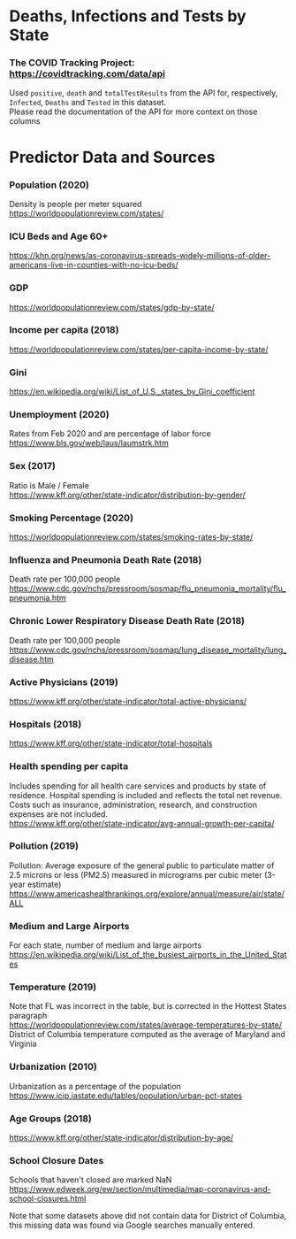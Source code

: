 # Deaths, Infections and Tests by State  
### The COVID Tracking Project: https://covidtracking.com/data/api
Used ```positive```, ```death``` and ```totalTestResults``` from the API for, respectively, ```Infected```, ```Deaths``` and ```Tested``` in this dataset.  
Please read the documentation of the API for more context on those columns
# Predictor Data and Sources
### Population (2020)
Density is people per meter squared
https://worldpopulationreview.com/states/

### ICU Beds and Age 60+
https://khn.org/news/as-coronavirus-spreads-widely-millions-of-older-americans-live-in-counties-with-no-icu-beds/

### GDP
https://worldpopulationreview.com/states/gdp-by-state/

### Income per capita (2018)
https://worldpopulationreview.com/states/per-capita-income-by-state/

### Gini
https://en.wikipedia.org/wiki/List_of_U.S._states_by_Gini_coefficient

### Unemployment (2020)
Rates from Feb 2020 and are percentage of labor force  
https://www.bls.gov/web/laus/laumstrk.htm

### Sex (2017) 
Ratio is Male / Female  
https://www.kff.org/other/state-indicator/distribution-by-gender/

### Smoking Percentage (2020)
https://worldpopulationreview.com/states/smoking-rates-by-state/

### Influenza and Pneumonia Death Rate (2018)
Death rate per 100,000 people    
https://www.cdc.gov/nchs/pressroom/sosmap/flu_pneumonia_mortality/flu_pneumonia.htm

### Chronic Lower Respiratory Disease Death Rate (2018)
Death rate per 100,000 people  
https://www.cdc.gov/nchs/pressroom/sosmap/lung_disease_mortality/lung_disease.htm

### Active Physicians (2019)
https://www.kff.org/other/state-indicator/total-active-physicians/

### Hospitals (2018)
https://www.kff.org/other/state-indicator/total-hospitals

### Health spending per capita
Includes spending for all health care services and products by state of residence. Hospital spending is included and reflects the total net revenue. Costs such as insurance, administration, research, and construction expenses are not included.  
https://www.kff.org/other/state-indicator/avg-annual-growth-per-capita/

### Pollution (2019)
Pollution: Average exposure of the general public to particulate matter of 2.5 microns or less (PM2.5) measured in micrograms per cubic meter (3-year estimate)  
https://www.americashealthrankings.org/explore/annual/measure/air/state/ALL

### Medium and Large Airports
For each state, number of medium and large airports
https://en.wikipedia.org/wiki/List_of_the_busiest_airports_in_the_United_States

### Temperature (2019)
Note that FL was incorrect in the table, but is corrected in the Hottest States paragraph  
https://worldpopulationreview.com/states/average-temperatures-by-state/  
District of Columbia temperature computed as the average of Maryland and Virginia

### Urbanization (2010)
Urbanization as a percentage of the population 
https://www.icip.iastate.edu/tables/population/urban-pct-states

### Age Groups (2018)
https://www.kff.org/other/state-indicator/distribution-by-age/

### School Closure Dates
Schools that haven't closed are marked NaN
https://www.edweek.org/ew/section/multimedia/map-coronavirus-and-school-closures.html

Note that some datasets above did not contain data for District of Columbia, this missing data was found via Google searches manually entered.
